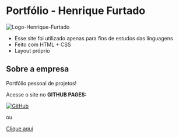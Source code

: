 # Portfólio - Henrique Furtado
 
 ![Logo-Henrique-Furtado](https://user-images.githubusercontent.com/63440926/169825954-2f7c2c31-a28b-43de-bb00-deb4f6410945.png)

* Esse site foi utilizado apenas para fins de estudos das linguagens
* Feito com HTML + CSS
* Layout próprio

## Sobre a empresa

Portfólio pessoal de projetos!


Acesse o site no **GITHUB PAGES:**

[![GitHub](https://img.shields.io/badge/GitHub-100000?style=for-the-badge&logo=github&logoColor=white)](https://henriquefurtado-dev.github.io/Portfolio/)

ou 

[Clique aqui](https://henriquefurtado-dev.github.io/Portfolio/)

